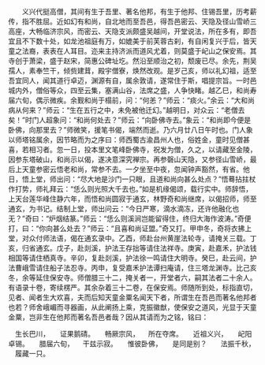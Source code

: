 <!-- { "loadSidebar": true } -->
　　义兴代挺高僧，其间有生于吾里、著名他邦，有生于他邦、住锡吾里，历考薪传，指不胜屈。近如幻有和尚，自北地而至吾邑，得吾邑密云、天隐及径山雪峤三高座，大畅临济宗风，而密云、天隐支派颇盛吴越间，开堂说法，所在多有，即吾宜且不下数十处，如龙池祖庭有万，如媲美于前芙蓉古刹，有自闲复兴于后，皆天童之法裔，表表在人耳目。迩来主持济派而道风尤着，则莫盛于屺山之保安焉。其寺创于萧梁，盛于赵宋，简惠公碑址圪。然沿至顺治之初，颓废已尽。余先，荆吴孺人，素奉竺干，倾赀建茸，殿宇僧寮，焕然改观。是岁己亥，师以礼幻祖，适至吾宜同人，闻其道行卓迈，渊源有自，属余敦请，遂常住于斯，唱提宗旨。一时邑城内外，僧俗等众，四至云集，塞满山谷，法席之盛，人争快睹。越乙巳，和尚寿届六旬，偶示微疾。余觐和尚于榻前，问：“何恙？”师云：“痰火。”余云：“大和尚病从何来？”师云：“生在五行之中，未免被他迁幻。”越明日，对众云：“老僧去矣！”时门人超象问：“和尚何处去？”师云：“向卧佛寺去。”象云：“和尚即今便是卧佛，向那里去？”师微笑，援笔书偈，端然而逝。乃六月廿八日午时也。门人象以师塔铭属余，因节略而为之序曰：师西蜀古渝昌州人也，俗姓金，童时见僧甚喜，若相习者。忽一日，投本里文笔峰卧佛寺，祝发为僧，久之，以请藏至金陵，因参东塔破山，和尚示以偈，遂决意深究禅宗。再参磬山天隐，又参径山雪峤，最后上天童参密云悟老和尚，常参不去。一夕坐至中夜，忽闻钟声豁然，有省。他日，悟上堂，师出问：“尽大地是沙门一只眼，且道和尚向甚么处点？”悟蓦拈拄杖作打势，师礼拜云：“恁么则光照大千去也。”如是机缘偈颂，载行实中。师辞悟，上天台莲华峰住静六年，而悟和尚圆寂于通玄，林野奇和尚继席，以偈招师，师至通玄，为书记。结制上堂，师出问云：“今日严寒，滴水滴冻，还许他融化也无？”奇曰：“炉烟结篆。”师云：“恁么则溪涧岂能留得住，终归大海作波涛。”奇便打，曰：“你向甚么处去？”师云：“且喜和尚证盟。”奇又打。甲申冬，奇将衣拂上堂，对众付师法语，偈在通玄录中。乙酉，师赴台州黄崖法轮寺，请掩关三载。丁亥，归省通玄。戊子，赴剡溪，护法王存拙等请住法祥寺。庚寅，赴嘉禾，护法钱相国等请住栖真寺。辛卯，复赴剡溪，护法徐一鸣请住大明寺。癸巳，赴云间，护法曹峨雪请住船子法忍寺。丙申，复受嘉禾护法谭扫庵请，住三塔龙渊寺。比己亥冬，余等延住保安寺。师僧腊三十二，掩关者一，开堂者六，嗣其法者二十余人。有语录十卷，寄续楞严。其余杂着三十二卷，在保安焉。师随所到处，标指直切，见者、闻者生大欢喜，夫而后知天童金粟名闻天下者，所谓生在吾邑而著名他邦者也若？师舍峨嵋而寻器画，从此阐扬上乘，克振徽猷，使保安之道风，光显于天童金粟，岂非生在他邦而著名吾邑者哉？因从其请而为之铭，铭曰：

　生长巴川，　　证果鹅碃。　　畅厥宗风，
　所在夺席。　　近祖义兴，　　屺阳卓锡。　　腊届六旬，
　干兹示寂。　　惟彼卧佛，　　是同是别？　　法振千秋，
　履藏一只。
